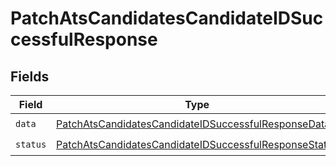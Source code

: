 # PatchAtsCandidatesCandidateIDSuccessfulResponse


## Fields

| Field                                                                                                                                 | Type                                                                                                                                  | Required                                                                                                                              | Description                                                                                                                           |
| ------------------------------------------------------------------------------------------------------------------------------------- | ------------------------------------------------------------------------------------------------------------------------------------- | ------------------------------------------------------------------------------------------------------------------------------------- | ------------------------------------------------------------------------------------------------------------------------------------- |
| `data`                                                                                                                                | [PatchAtsCandidatesCandidateIDSuccessfulResponseData](../../models/shared/patchatscandidatescandidateidsuccessfulresponsedata.md)     | :heavy_check_mark:                                                                                                                    | N/A                                                                                                                                   |
| `status`                                                                                                                              | [PatchAtsCandidatesCandidateIDSuccessfulResponseStatus](../../models/shared/patchatscandidatescandidateidsuccessfulresponsestatus.md) | :heavy_check_mark:                                                                                                                    | N/A                                                                                                                                   |